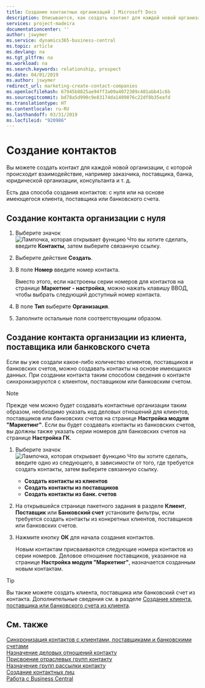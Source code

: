```yaml
---
title: Создание контактных организаций | Microsoft Docs
description: Описывается, как создать контакт для каждой новой организации или потенциального клиента, с которым вы взаимодействуете.
services: project-madeira
documentationcenter: ''
author: jswymer
ms.service: dynamics365-business-central
ms.topic: article
ms.devlang: na
ms.tgt_pltfrm: na
ms.workload: na
ms.search.keywords: relationship, prospect
ms.date: 04/01/2019
ms.author: jswymer
redirect_url: marketing-create-contact-companies
ms.openlocfilehash: 67945b8825ae94ff3a09a4072309c401abb41c6b
ms.sourcegitcommit: bd78a5d990c9e83174da1409076c22df8b35eafd
ms.translationtype: HT
ms.contentlocale: ru-RU
ms.lasthandoff: 03/31/2019
ms.locfileid: "920986"
---
```

# <a name="create-contacts"></a>Создание контактов
Вы можете создать контакт для каждой новой организации, с которой происходит взаимодействие, например заказчика, поставщика, банка, юридической организации, консультанта и т. д.

Есть два способа создания контактов: с нуля или на основе имеющегося клиента, поставщика или банковского счета.

## <a name="create-a-company-contact-from-scratch"></a>Создание контакта организации с нуля
1. Выберите значок ![Лампочка, которая открывает функцию Что вы хотите сделать](media/ui-search/search_small.png "Что вы хотите сделать"), введите **Контакты**, затем выберите связанную ссылку.
2. Выберите действие **Создать**.
3. В поле **Номер** введите номер контакта.

    Вместо этого, если настроены серии номеров для контактов на странице **Маркетинг - настройка**, можно нажать клавишу ВВОД, чтобы выбрать следующий доступный номер контакта.  
4. В поле **Тип** выберите **Организация**.
5. Заполните остальные поля соответствующим образом.

## <a name="to-create-a-company-contact-from-a-customer-vendor-or-bank-account"></a>Создание контакта организации из клиента, поставщика или банковского счета
Если вы уже создали какое-либо количество клиентов, поставщиков и банковских счетов, можно создавать контакты на основе имеющихся данных. При создании контакта таким способом сведения о контакте синхронизируются с клиентом, поставщиком или банковским счетом.

> [!NOTE]  
>   Прежде чем можно будет создавать контактные организации таким образом, необходимо указать код деловых отношений для клиентов, поставщиков или банковских счетов на странице **Настройка модуля "Маркетинг"**. Если вы будет создавать контакты из банковских счетов, вы должны также указать серии номеров для банковских счетов на странице **Настройка ГК**.

1. Выберите значок ![Лампочка, которая открывает функцию Что вы хотите сделать](media/ui-search/search_small.png "Что вы хотите сделать"), введите одно из следующего, в зависимости от того, где требуется создать контакты, затем выберите связанную ссылку.
   * **Создать контакты из клиентов**
   * **Создать контакты из поставщиков**
   * **Создать контакты из банк. счетов**
2. На открывшейся странице пакетного задания в разделе **Клиент**, **Поставщик** или **Банковский счет** установите фильтры, если требуется создать контакты из конкретных клиентов, поставщиков или банковских счетов.
3. Нажмите кнопку **ОК** для начала создания контактов.

    Новым контактам присваиваются следующие номера контактов из серии номеров. Деловое отношение поставщиков, указанное на странице **Настройка модуля "Маркетинг"**, назначается созданным новым контактам.

> [!TIP]  
>   Вы также можете создать клиента, поставщика или банковский счет из контакта. Дополнительные сведения см. в разделе [Создание клиента, поставщика или банковского счета из клиента](marketing-how-create-contacts-new-customers-vendors-bank-accounts.md).

## <a name="see-also"></a>См. также
[Синхронизация контактов с клиентами, поставщиками и банковскими счетами](marketing-synchronize-contacts-customers-vendors-bank-accounts.md)  
[Назначение деловых отношений контакту](marketing-business-relations.md#AssignBusRelContact)  
[Присвоение отраслевых групп контакту](marketing-industry-groups.md#AssignIndustryGroupContact)  
[Назначение групп рассылки контакту](marketing-mailing-groups.md#AssignMailGroupContact)  
[Создание контактных лиц](marketing-create-contact-persons.md)  
[Работа с Business Central](ui-work-product.md)
